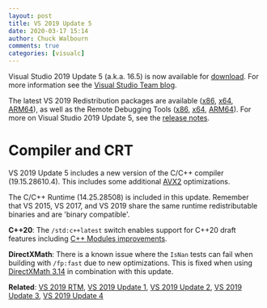 ```yaml
---
layout: post
title: VS 2019 Update 5
date: 2020-03-17 15:14
author: Chuck Walbourn
comments: true
categories: [visualc]
---
```


Visual Studio 2019 Update 5 (a.k.a. 16.5) is now available for [download](https://visualstudio.microsoft.com/downloads/). For more information see the [Visual Studio Team blog](https://devblogs.microsoft.com/visualstudio/visual-studio-2019-version-16-5/).
<!--more-->

The latest VS 2019 Redistribution packages are available ([x86](https://aka.ms/vs/16/release/VC_redist.x86.exe), [x64](https://aka.ms/vs/16/release/VC_redist.x64.exe), [ARM64](https://aka.ms/vs/16/release/VC_redist.arm64.exe)), as well as the Remote Debugging Tools ([x86](https://aka.ms/vs/16/release/RemoteTools.x86ret.enu.exe), [x64](https://aka.ms/vs/16/release/RemoteTools.amd64ret.enu.exe), [ARM64](https://aka.ms/vs/16/release/RemoteTools.arm64ret.enu.exe)). For more on Visual Studio 2019 Update 5, see the [release notes](https://docs.microsoft.com/en-us/visualstudio/releases/2019/release-notes).

<h1>Compiler and CRT</h1>

VS 2019 Update 5 includes a new version of the C/C++ compiler (19.15.28610.4). This includes some additional [AVX2](https://devblogs.microsoft.com/cppblog/avx2-floating-point-improvements-in-visual-studio-2019-version-16-5/) optimizations.

The C/C++ Runtime (14.25.28508) is included in this update. Remember that VS 2015, VS 2017, and VS 2019 share the same runtime redistributable binaries and are 'binary compatible'.

<strong>C++20</strong>: The ``/std:c++latest`` switch enables support for C++20 draft features including [C++ Modules improvements](https://devblogs.microsoft.com/cppblog/c-modules-conformance-improvements-with-msvc-in-visual-studio-2019-16-5/).

<strong>DirectXMath</strong>: There is a known issue where the <code>IsNan</code> tests can fail when building with <code>/fp:fast</code> due to new optimizations. This is fixed when using [DirectXMath 3.14](https://walbourn.github.io/directxmath-3.14/) in combination with this update.

<strong>Related</strong>: <a href="https://walbourn.github.io/visual-studio-2019/">VS 2019 RTM</a>, <a href="https://walbourn.github.io/vs-2019-update-1/">VS 2019 Update 1</a>, <a href="https://walbourn.github.io/vs-2019-update-2/">VS 2019 Update 2</a>, <a href="https://walbourn.github.io/vs-2019-update-3/">VS 2019 Update 3</a>, <a href="https://walbourn.github.io/vs-2019-update-4/">VS 2019 Update 4</a>

